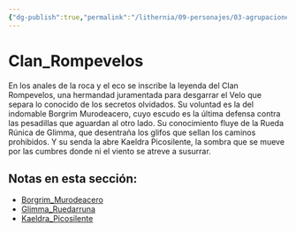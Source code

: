 ```yaml
---
{"dg-publish":true,"permalink":"/lithernia/09-personajes/03-agrupaciones/clan-rompevelos/home/"}
---
```


# Clan_Rompevelos

En los anales de la roca y el eco se inscribe la leyenda del Clan Rompevelos, una hermandad juramentada para desgarrar el Velo que separa lo conocido de los secretos olvidados. Su voluntad es la del indomable Borgrim Murodeacero, cuyo escudo es la última defensa contra las pesadillas que aguardan al otro lado. Su conocimiento fluye de la Rueda Rúnica de Glimma, que desentraña los glifos que sellan los caminos prohibidos. Y su senda la abre Kaeldra Picosilente, la sombra que se mueve por las cumbres donde ni el viento se atreve a susurrar.

## Notas en esta sección:
- [Borgrim_Murodeacero](./Borgrim_Murodeacero.md)
- [Glimma_Ruedarruna](./Glimma_Ruedarruna.md)
- [Kaeldra_Picosilente](./Kaeldra_Picosilente.md)

